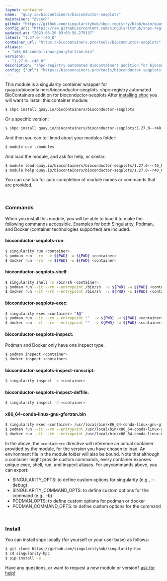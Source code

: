 ```yaml
---
layout: container
name:  "quay.io/biocontainers/bioconductor-seqplots"
maintainer: "@vsoch"
github: "https://github.com/singularityhub/shpc-registry/blob/main/quay.io/biocontainers/bioconductor-seqplots/container.yaml"
config_url: "https://raw.githubusercontent.com/singularityhub/shpc-registry/main/quay.io/biocontainers/bioconductor-seqplots/container.yaml"
updated_at: "2023-08-20 03:03:56.279137"
latest: "1.27.0--r40_0"
container_url: "https://biocontainers.pro/tools/bioconductor-seqplots"
aliases:
 - "x86_64-conda-linux-gnu-gfortran.bin"
versions:
 - "1.27.0--r40_0"
description: "shpc-registry automated BioContainers addition for bioconductor-seqplots"
config: {"url": "https://biocontainers.pro/tools/bioconductor-seqplots", "maintainer": "@vsoch", "description": "shpc-registry automated BioContainers addition for bioconductor-seqplots", "latest": {"1.27.0--r40_0": "sha256:bbb73d08187a27dc731d8a5b827da4d5efeff080ba14d01bc2c60b7deeda1755"}, "tags": {"1.27.0--r40_0": "sha256:bbb73d08187a27dc731d8a5b827da4d5efeff080ba14d01bc2c60b7deeda1755"}, "docker": "quay.io/biocontainers/bioconductor-seqplots", "aliases": {"x86_64-conda-linux-gnu-gfortran.bin": "/usr/local/bin/x86_64-conda-linux-gnu-gfortran.bin"}}
---
```


This module is a singularity container wrapper for quay.io/biocontainers/bioconductor-seqplots.
shpc-registry automated BioContainers addition for bioconductor-seqplots
After [installing shpc](#install) you will want to install this container module:


```bash
$ shpc install quay.io/biocontainers/bioconductor-seqplots
```

Or a specific version:

```bash
$ shpc install quay.io/biocontainers/bioconductor-seqplots:1.27.0--r40_0
```

And then you can tell lmod about your modules folder:

```bash
$ module use ./modules
```

And load the module, and ask for help, or similar.

```bash
$ module load quay.io/biocontainers/bioconductor-seqplots/1.27.0--r40_0
$ module help quay.io/biocontainers/bioconductor-seqplots/1.27.0--r40_0
```

You can use tab for auto-completion of module names or commands that are provided.

<br>

### Commands

When you install this module, you will be able to load it to make the following commands accessible.
Examples for both Singularity, Podman, and Docker (container technologies supported) are included.

#### bioconductor-seqplots-run:

```bash
$ singularity run <container>
$ podman run --rm  -v ${PWD} -w ${PWD} <container>
$ docker run --rm  -v ${PWD} -w ${PWD} <container>
```

#### bioconductor-seqplots-shell:

```bash
$ singularity shell -s /bin/sh <container>
$ podman run --it --rm --entrypoint /bin/sh  -v ${PWD} -w ${PWD} <container>
$ docker run --it --rm --entrypoint /bin/sh  -v ${PWD} -w ${PWD} <container>
```

#### bioconductor-seqplots-exec:

```bash
$ singularity exec <container> "$@"
$ podman run --it --rm --entrypoint ""  -v ${PWD} -w ${PWD} <container> "$@"
$ docker run --it --rm --entrypoint ""  -v ${PWD} -w ${PWD} <container> "$@"
```

#### bioconductor-seqplots-inspect:

Podman and Docker only have one inspect type.

```bash
$ podman inspect <container>
$ docker inspect <container>
```

#### bioconductor-seqplots-inspect-runscript:

```bash
$ singularity inspect -r <container>
```

#### bioconductor-seqplots-inspect-deffile:

```bash
$ singularity inspect -d <container>
```


#### x86_64-conda-linux-gnu-gfortran.bin

```bash
$ singularity exec <container> /usr/local/bin/x86_64-conda-linux-gnu-gfortran.bin
$ podman run --it --rm --entrypoint /usr/local/bin/x86_64-conda-linux-gnu-gfortran.bin   -v ${PWD} -w ${PWD} <container> -c " $@"
$ docker run --it --rm --entrypoint /usr/local/bin/x86_64-conda-linux-gnu-gfortran.bin   -v ${PWD} -w ${PWD} <container> -c " $@"
```



In the above, the `<container>` directive will reference an actual container provided
by the module, for the version you have chosen to load. An environment file in the
module folder will also be bound. Note that although a container
might provide custom commands, every container exposes unique exec, shell, run, and
inspect aliases. For anycommands above, you can export:

 - SINGULARITY_OPTS: to define custom options for singularity (e.g., --debug)
 - SINGULARITY_COMMAND_OPTS: to define custom options for the command (e.g., -b)
 - PODMAN_OPTS: to define custom options for podman or docker
 - PODMAN_COMMAND_OPTS: to define custom options for the command

<br>

### Install

You can install shpc locally (for yourself or your user base) as follows:

```bash
$ git clone https://github.com/singularityhub/singularity-hpc
$ cd singularity-hpc
$ pip install -e .
```

Have any questions, or want to request a new module or version? [ask for help!](https://github.com/singularityhub/singularity-hpc/issues)